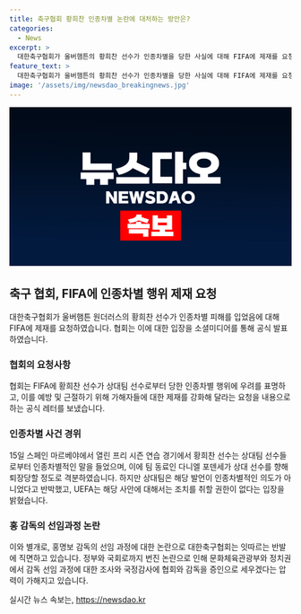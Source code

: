 ```yaml
---
title: 축구협회 황희찬 인종차별 논란에 대처하는 방안은?
categories:
  - News
excerpt: >
  대한축구협회가 울버햄튼의 황희찬 선수가 인종차별을 당한 사실에 대해 FIFA에 제재를 요청했다. 이에 대해 UEFA와 축구팀이 각각 입장을 밝혔으며, 협회와 홍감독에 대한 논란은 정부와 국회까지 번지고 있다. 또한 홍감독은 손흥민과의 만남을 계획 중인 등 사태가 계속된다.
feature_text: >
  대한축구협회가 울버햄튼의 황희찬 선수가 인종차별을 당한 사실에 대해 FIFA에 제재를 요청했다. 이에 대해 UEFA와 축구팀이 각각 입장을 밝혔으며, 협회와 홍감독에 대한 논란은 정부와 국회까지 번지고 있다. 또한 홍감독은 손흥민과의 만남을 계획 중인 등 사태가 계속된다.
image: '/assets/img/newsdao_breakingnews.jpg'
---
```


<p><img src="/assets/img/newsdao_breakingnews.jpg" alt="bookingtag 속보" /></p>

<h2 data-ke-size="size26">축구 협회, FIFA에 인종차별 행위 제재 요청</h2>

<p data-ke-size="size16">대한축구협회가 울버햄튼 원더러스의 황희찬 선수가 인종차별 피해를 입었음에 대해 FIFA에 제재를 요청하였습니다. 협회는 이에 대한 입장을 소셜미디어를 통해 공식 발표하였습니다. </p>

<h3>협회의 요청사항</h3>

<p data-ke-size="size16">협회는 FIFA에 황희찬 선수가 상대팀 선수로부터 당한 인종차별 행위에 우려를 표명하고, 이를 예방 및 근절하기 위해 가해자들에 대한 제재를 강화해 달라는 요청을 내용으로 하는 공식 레터를 보냈습니다.</p>

<h3>인종차별 사건 경위</h3>

<p data-ke-size="size16">15일 스페인 마르베야에서 열린 프리 시즌 연습 경기에서 황희찬 선수는 상대팀 선수들로부터 인종차별적인 말을 들었으며, 이에 팀 동료인 다니엘 포덴세가 상대 선수를 향해 퇴장당할 정도로 격분하였습니다. 하지만 상대팀은 해당 발언이 인종차별적인 의도가 아니었다고 반박했고, UEFA는 해당 사안에 대해서는 조치를 취할 권한이 없다는 입장을 밝혔습니다.</p>

<h3>홍 감독의 선임과정 논란</h3>

<p data-ke-size="size16">이와 별개로, 홍명보 감독의 선임 과정에 대한 논란으로 대한축구협회는 잇따르는 반발에 직면하고 있습니다. 정부와 국회로까지 번진 논란으로 인해 문화체육관광부와 정치권에서 감독 선임 과정에 대한 조사와 국정감사에 협회와 감독을 증인으로 세우겠다는 압력이 가해지고 있습니다.</p>
실시간 뉴스 속보는, <a href="https://newsdao.kr" rel="dofollow">https://newsdao.kr</a>


